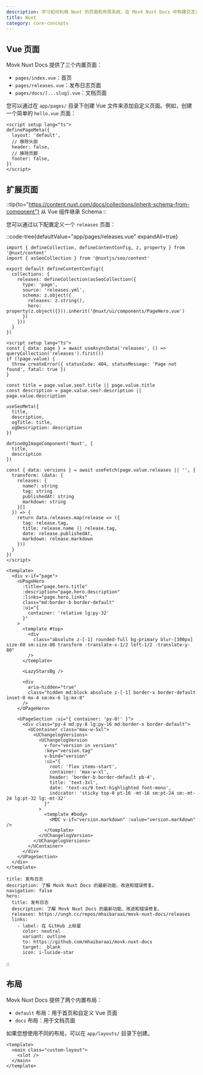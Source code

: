 ```yaml
---
description: 学习如何利用 Nuxt 的页面和布局系统，在 Movk Nuxt Docs 中构建交互式和可重用的元素，以增强您的文档网站。
title: Nuxt
category: core-concepts
---
```


## Vue 页面

Movk Nuxt Docs 提供了三个内置页面：

- `pages/index.vue`：首页
- `pages/releases.vue`：发布日志页面
- `pages/docs/[...slug].vue`：文档页面

您可以通过在 `app/pages/` 目录下创建 Vue 文件来添加自定义页面。例如，创建一个简单的 `hello.vue` 页面：

```vue [app/pages/hello.vue]
<script setup lang="ts">
definePageMeta({
  layout: 'default',
  // 移除头部
  header: false,
  // 移除页脚
  footer: false,
})
</script>
```

## 扩展页面

::tip{to="https://content.nuxt.com/docs/collections/inherit-schema-from-component"}
从 Vue 组件继承 Schema
::

您可以通过以下配置定义一个 `releases` 页面：

::code-tree{defaultValue="app/pages/releases.vue" expandAll=true}

```ts[content.config.ts]
import { defineCollection, defineContentConfig, z, property } from '@nuxt/content'
import { asSeoCollection } from '@nuxtjs/seo/content'

export default defineContentConfig({
  collections: {
    releases: defineCollection(asSeoCollection({
      type: 'page',
      source: 'releases.yml',
      schema: z.object({
        releases: z.string(),
        hero: property(z.object({})).inherit('@nuxt/ui/components/PageHero.vue')
      })
    }))
  }
})
```

```vue [app/pages/releases.vue]
<script setup lang="ts">
const { data: page } = await useAsyncData('releases', () => queryCollection('releases').first())
if (!page.value) {
  throw createError({ statusCode: 404, statusMessage: 'Page not found', fatal: true })
}

const title = page.value.seo?.title || page.value.title
const description = page.value.seo?.description || page.value.description

useSeoMeta({
  title,
  description,
  ogTitle: title,
  ogDescription: description
})

defineOgImageComponent('Nuxt', {
  title,
  description
})

const { data: versions } = await useFetch(page.value.releases || '', {
  transform: (data: {
    releases: {
      name?: string
      tag: string
      publishedAt: string
      markdown: string
    }[]
  }) => {
    return data.releases.map(release => ({
      tag: release.tag,
      title: release.name || release.tag,
      date: release.publishedAt,
      markdown: release.markdown
    }))
  }
})
</script>

<template>
  <div v-if="page">
    <UPageHero
      :title="page.hero.title"
      :description="page.hero.description"
      :links="page.hero.links"
      class="md:border-b border-default"
      :ui="{
        container: 'relative lg:py-32'
      }"
    >
      <template #top>
        <div
          class="absolute z-[-1] rounded-full bg-primary blur-[300px] size-60 sm:size-80 transform -translate-x-1/2 left-1/2 -translate-y-80"
        />
      </template>

      <LazyStarsBg />

      <div
        aria-hidden="true"
        class="hidden md:block absolute z-[-1] border-x border-default inset-0 mx-4 sm:mx-6 lg:mx-8"
      />
    </UPageHero>

    <UPageSection :ui="{ container: 'py-0!' }">
      <div class="py-4 md:py-8 lg:py-16 md:border-x border-default">
        <UContainer class="max-w-5xl">
          <UChangelogVersions>
            <UChangelogVersion
              v-for="version in versions"
              :key="version.tag"
              v-bind="version"
              :ui="{
                root: 'flex items-start',
                container: 'max-w-xl',
                header: 'border-b border-default pb-4',
                title: 'text-3xl',
                date: 'text-xs/9 text-highlighted font-mono',
                indicator: 'sticky top-0 pt-16 -mt-16 sm:pt-24 sm:-mt-24 lg:pt-32 lg:-mt-32'
              }"
            >
              <template #body>
                <MDC v-if="version.markdown" :value="version.markdown" />
              </template>
            </UChangelogVersion>
          </UChangelogVersions>
        </UContainer>
      </div>
    </UPageSection>
  </div>
</template>
```

```mdc[content/releases.yaml]
title: 发布日志
description: 了解 Movk Nuxt Docs 的最新功能、改进和错误修复。
navigation: false
hero:
  title: 发布日志
  description: 了解 Movk Nuxt Docs 的最新功能、改进和错误修复。
  releases: https://ungh.cc/repos/mhaibaraai/movk-nuxt-docs/releases
  links:
    - label: 在 GitHub 上标星
      color: neutral
      variant: outline
      to: https://github.com/mhaibaraai/movk-nuxt-docs
      target: _blank
      icon: i-lucide-star
```
::

## 布局

Movk Nuxt Docs 提供了两个内置布局：

- `default` 布局：用于首页和自定义 Vue 页面
- `docs` 布局：用于文档页面

如果您想使用不同的布局，可以在 `app/layouts/` 目录下创建。

```vue [app/layouts/custom.vue]
<template>
  <main class="custom-layout">
    <slot />
  </main>
</template>
```
